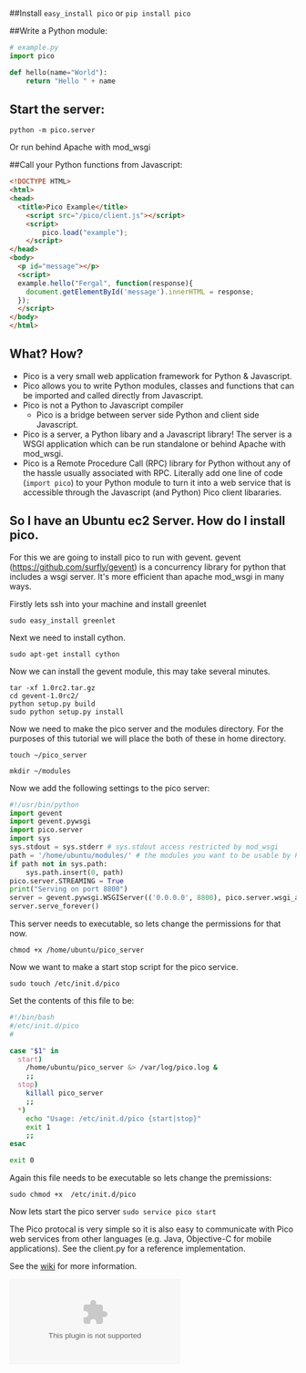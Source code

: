 ##Install
`easy_install pico`
or
`pip install pico`


##Write a Python module:
```python
# example.py
import pico

def hello(name="World"):
    return "Hello " + name

```

## Start the server:
`python -m pico.server`

Or run behind Apache with mod_wsgi

##Call your Python functions from Javascript:

```html
<!DOCTYPE HTML>
<html>
<head>
  <title>Pico Example</title>
    <script src="/pico/client.js"></script>
    <script>
        pico.load("example");
    </script>
</head>
<body>
  <p id="message"></p>
  <script>
  example.hello("Fergal", function(response){
    document.getElementById('message').innerHTML = response;  
  });
  </script>
</body>
</html>

```

## What? How?

* Pico is a very small web application framework for Python & Javascript.
* Pico allows you to write Python modules, classes and functions that can be imported and called directly from Javascript.
* Pico is not a Python to Javascript compiler 
   - Pico is a bridge between server side Python and client side Javascript.
* Pico is a server, a Python libary and a Javascript library! The server is a WSGI application which can be run standalone or behind Apache with mod_wsgi.
* Pico is a Remote Procedure Call (RPC) library for Python without any of the hassle usually associated with RPC. Literally add one line of code (``import pico``) to your Python module to turn it into a web service that is accessible through the Javascript (and Python) Pico client libararies.


## So I have an Ubuntu ec2 Server. How do I install pico.
For this we are going to install pico to run with gevent. gevent (https://github.com/surfly/gevent) is a concurrency library for
python that includes a wsgi server. It's more efficient than apache mod_wsgi in many ways.

Firstly lets ssh into your machine and install greenlet

`sudo easy_install greenlet`

Next we need to install cython.

`sudo apt-get install cython`

Now we can install the gevent module, this may take several minutes.

```wget https://github.com/surfly/gevent/archive/1.0rc2.tar.gz
tar -xf 1.0rc2.tar.gz
cd gevent-1.0rc2/
python setup.py build
sudo python setup.py install
```


Now we need to make the pico server and the modules directory. 
For the purposes of this tutorial we will place the both of these in home directory.

`touch ~/pico_server`

`mkdir ~/modules`


Now we add the following settings to the pico server:

```python
#!/usr/bin/python
import gevent
import gevent.pywsgi
import pico.server
import sys
sys.stdout = sys.stderr # sys.stdout access restricted by mod_wsgi
path = '/home/ubuntu/modules/' # the modules you want to be usable by Pico
if path not in sys.path:
    sys.path.insert(0, path)
pico.server.STREAMING = True
print("Serving on port 8800")
server = gevent.pywsgi.WSGIServer(('0.0.0.0', 8800), pico.server.wsgi_app)
server.serve_forever()
```

This server needs to executable, so lets change the permissions for that now.

`chmod +x /home/ubuntu/pico_server`

Now we want to make a start stop script for the pico service.

`sudo touch /etc/init.d/pico`

Set the contents of this file to be:

```bash
#!/bin/bash
#/etc/init.d/pico
#

case "$1" in
  start)
    /home/ubuntu/pico_server &> /var/log/pico.log &
    ;;
  stop)
    killall pico_server
    ;;
  *)
    echo "Usage: /etc/init.d/pico {start|stop}"
    exit 1
    ;;
esac

exit 0
```

Again this file needs to be executable so lets change the premissions:

`sudo chmod +x  /etc/init.d/pico`

Now lets start the pico server
`sudo service pico start`

The Pico protocal is very simple so it is also easy to communicate with Pico web services from other languages (e.g. Java, Objective-C for mobile applications). See the client.py for a reference implementation.

See the [wiki](https://github.com/fergalwalsh/pico/wiki) for more information.


![](https://nojsstats.appspot.com/UA-34240929-1/github.com)
